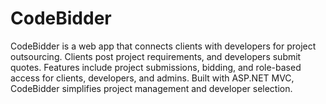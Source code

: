 # CodeBidder
CodeBidder is a web app that connects clients with developers for project outsourcing. Clients post project requirements, and developers submit quotes. Features include project submissions, bidding, and role-based access for clients, developers, and admins. Built with ASP.NET MVC, CodeBidder simplifies project management and developer selection.
